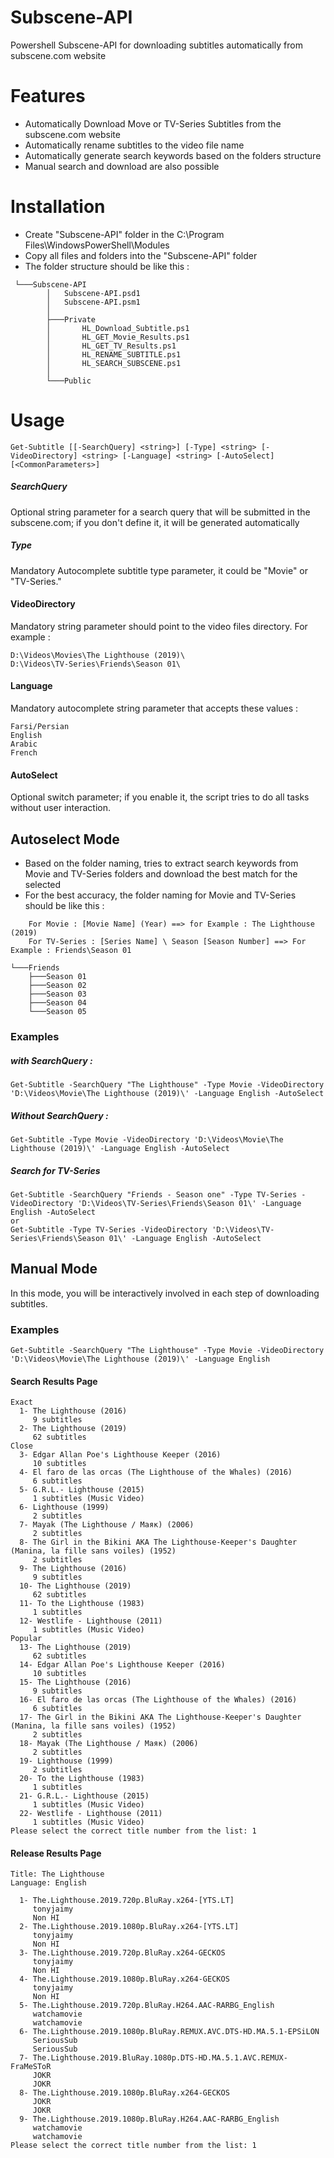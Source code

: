 # Subscene-API
Powershell Subscene-API for downloading subtitles automatically from subscene.com website
# Features
- Automatically Download Move or TV-Series Subtitles from the subscene.com website
- Automatically rename subtitles to the video file name 
- Automatically generate search keywords based on the folders structure
- Manual search and download are also possible
# Installation
- Create "Subscene-API" folder in the C:\Program Files\WindowsPowerShell\Modules
- Copy all files and folders into the "Subscene-API" folder
- The folder structure should be like this :
```
 └───Subscene-API
	    │   Subscene-API.psd1
	    │   Subscene-API.psm1
	    │
	    ├───Private
	    │       HL_Download_Subtitle.ps1
	    │       HL_GET_Movie_Results.ps1
	    │       HL_GET_TV_Results.ps1
	    │       HL_RENAME_SUBTITLE.ps1
	    │       HL_SEARCH_SUBSCENE.ps1
	    │
 	    └───Public
```
# Usage
```
Get-Subtitle [[-SearchQuery] <string>] [-Type] <string> [-VideoDirectory] <string> [-Language] <string> [-AutoSelect] [<CommonParameters>]
```
##### SearchQuery
Optional string parameter for a search query that will be submitted in the subscene.com; if you don't define it, it will be generated automatically
##### Type
Mandatory Autocomplete subtitle type parameter, it could be "Movie" or "TV-Series."
#### VideoDirectory
Mandatory string parameter should point to the video files directory. For example :
```
D:\Videos\Movies\The Lighthouse (2019)\
D:\Videos\TV-Series\Friends\Season 01\
```
#### Language
Mandatory autocomplete string parameter that accepts these values :
```
Farsi/Persian
English
Arabic
French
```
#### AutoSelect
Optional switch parameter; if you enable it, the script tries to do all tasks without user interaction.
## Autoselect Mode
- Based on the folder naming, tries to extract search keywords from Movie and TV-Series folders and download the best match for the selected
- For the best accuracy, the folder naming for Movie and TV-Series should be like this :
```
	For Movie : [Movie Name] (Year) ==> for Example : The Lighthouse (2019)
	For TV-Series : [Series Name] \ Season [Season Number] ==> For Example : Friends\Season 01
```
```
└───Friends
    ├───Season 01
    ├───Season 02
    ├───Season 03
    ├───Season 04
    └───Season 05
```
### Examples
##### with SearchQuery :
```
Get-Subtitle -SearchQuery "The Lighthouse" -Type Movie -VideoDirectory 'D:\Videos\Movie\The Lighthouse (2019)\' -Language English -AutoSelect
```
##### Without SearchQuery :
```
Get-Subtitle -Type Movie -VideoDirectory 'D:\Videos\Movie\The Lighthouse (2019)\' -Language English -AutoSelect
```
##### Search for TV-Series
```
Get-Subtitle -SearchQuery "Friends - Season one" -Type TV-Series -VideoDirectory 'D:\Videos\TV-Series\Friends\Season 01\' -Language English -AutoSelect
or
Get-Subtitle -Type TV-Series -VideoDirectory 'D:\Videos\TV-Series\Friends\Season 01\' -Language English -AutoSelect
```
## Manual Mode
In this mode, you will be interactively involved in each step of downloading subtitles.
### Examples
```
Get-Subtitle -SearchQuery "The Lighthouse" -Type Movie -VideoDirectory 'D:\Videos\Movie\The Lighthouse (2019)\' -Language English
```
#### Search Results Page
```
Exact
  1- The Lighthouse (2016)
     9 subtitles
  2- The Lighthouse (2019)
     62 subtitles
Close
  3- Edgar Allan Poe's Lighthouse Keeper (2016)
     10 subtitles
  4- El faro de las orcas (The Lighthouse of the Whales) (2016)
     6 subtitles
  5- G.R.L.- Lighthouse (2015)
     1 subtitles (Music Video)
  6- Lighthouse (1999)
     2 subtitles
  7- Mayak (The Lighthouse / Маяк) (2006)
     2 subtitles
  8- The Girl in the Bikini AKA The Lighthouse-Keeper's Daughter (Manina, la fille sans voiles) (1952)
     2 subtitles
  9- The Lighthouse (2016)
     9 subtitles
  10- The Lighthouse (2019)
     62 subtitles
  11- To the Lighthouse (1983)
     1 subtitles
  12- Westlife - Lighthouse (2011)
     1 subtitles (Music Video)
Popular
  13- The Lighthouse (2019)
     62 subtitles
  14- Edgar Allan Poe's Lighthouse Keeper (2016)
     10 subtitles
  15- The Lighthouse (2016)
     9 subtitles
  16- El faro de las orcas (The Lighthouse of the Whales) (2016)
     6 subtitles
  17- The Girl in the Bikini AKA The Lighthouse-Keeper's Daughter (Manina, la fille sans voiles) (1952)
     2 subtitles
  18- Mayak (The Lighthouse / Маяк) (2006)
     2 subtitles
  19- Lighthouse (1999)
     2 subtitles
  20- To the Lighthouse (1983)
     1 subtitles
  21- G.R.L.- Lighthouse (2015)
     1 subtitles (Music Video)
  22- Westlife - Lighthouse (2011)
     1 subtitles (Music Video)
Please select the correct title number from the list: 1
```
#### Release Results Page
```
Title: The Lighthouse
Language: English

  1- The.Lighthouse.2019.720p.BluRay.x264-[YTS.LT]
     tonyjaimy
     Non HI
  2- The.Lighthouse.2019.1080p.BluRay.x264-[YTS.LT]
     tonyjaimy
     Non HI
  3- The.Lighthouse.2019.720p.BluRay.x264-GECKOS
     tonyjaimy
     Non HI
  4- The.Lighthouse.2019.1080p.BluRay.x264-GECKOS
     tonyjaimy
     Non HI
  5- The.Lighthouse.2019.720p.BluRay.H264.AAC-RARBG_English
     watchamovie
     watchamovie
  6- The.Lighthouse.2019.1080p.BluRay.REMUX.AVC.DTS-HD.MA.5.1-EPSiLON
     SeriousSub
     SeriousSub
  7- The.Lighthouse.2019.BluRay.1080p.DTS-HD.MA.5.1.AVC.REMUX-FraMeSToR
     JOKR
     JOKR
  8- The.Lighthouse.2019.1080p.BluRay.x264-GECKOS
     JOKR
     JOKR
  9- The.Lighthouse.2019.1080p.BluRay.H264.AAC-RARBG_English
     watchamovie
     watchamovie
Please select the correct title number from the list: 1
```
